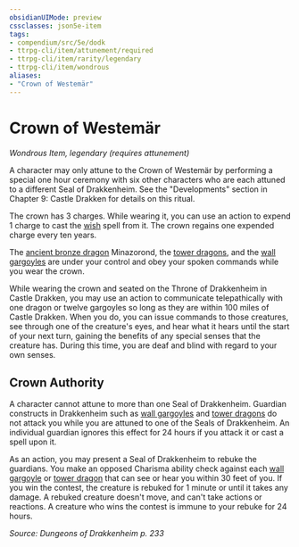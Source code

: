 ```yaml
---
obsidianUIMode: preview
cssclasses: json5e-item
tags:
- compendium/src/5e/dodk
- ttrpg-cli/item/attunement/required
- ttrpg-cli/item/rarity/legendary
- ttrpg-cli/item/wondrous
aliases: 
- "Crown of Westemär"
---
```

# Crown of Westemär
*Wondrous Item, legendary (requires attunement)*  


A character may only attune to the Crown of Westemär by performing a special one hour ceremony with six other characters who are each attuned to a different Seal of Drakkenheim. See the "Developments" section in Chapter 9: Castle Drakken for details on this ritual.

The crown has 3 charges. While wearing it, you can use an action to expend 1 charge to cast the [wish](/3-Mechanics/CLI/spells/wish.md) spell from it. The crown regains one expended charge every ten years.

The [ancient bronze dragon](/3-Mechanics/CLI/bestiary/dragon/ancient-bronze-dragon.md) Minazorond, the [tower dragons](/3-Mechanics/CLI/bestiary/dragon/tower-dragon-dodk.md), and the [wall gargoyles](/3-Mechanics/CLI/bestiary/elemental/wall-gargoyle-dodk.md) are under your control and obey your spoken commands while you wear the crown.

While wearing the crown and seated on the Throne of Drakkenheim in Castle Drakken, you may use an action to communicate telepathically with one dragon or twelve gargoyles so long as they are within 100 miles of Castle Drakken. When you do, you can issue commands to those creatures, see through one of the creature's eyes, and hear what it hears until the start of your next turn, gaining the benefits of any special senses that the creature has. During this time, you are deaf and blind with regard to your own senses.

## Crown Authority

A character cannot attune to more than one Seal of Drakkenheim. Guardian constructs in Drakkenheim such as [wall gargoyles](/3-Mechanics/CLI/bestiary/elemental/wall-gargoyle-dodk.md) and [tower dragons](/3-Mechanics/CLI/bestiary/dragon/tower-dragon-dodk.md) do not attack you while you are attuned to one of the Seals of Drakkenheim. An individual guardian ignores this effect for 24 hours if you attack it or cast a spell upon it.

As an action, you may present a Seal of Drakkenheim to rebuke the guardians. You make an opposed Charisma ability check against each [wall gargoyle](/3-Mechanics/CLI/bestiary/elemental/wall-gargoyle-dodk.md) or [tower dragon](/3-Mechanics/CLI/bestiary/dragon/tower-dragon-dodk.md) that can see or hear you within 30 feet of you. If you win the contest, the creature is rebuked for 1 minute or until it takes any damage. A rebuked creature doesn't move, and can't take actions or reactions. A creature who wins the contest is immune to your rebuke for 24 hours.

*Source: Dungeons of Drakkenheim p. 233*